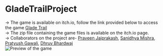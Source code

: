 # GladeTrailProject
-> The game is available on itch.io, follow the link provided below to access the game [Glade Trail](https://pratyush2293.itch.io/glade-trail) </br>
-> The zip file containing the game files is available on the itch.io page. </br>
-> Collaborators on the project are- [Praveen Jaiprakash](https://github.com/missionalpha2502), [Sanidhya Mishra](https://github.com/Sanidhya-Mishra), [Pratyush Gawali](https://github.com/Pratyush-2293), [Dhruv Bhardwaj](https://github.com/dhruv23099) </br>
![Preview of the game](https://user-images.githubusercontent.com/117259135/206747804-b6356761-0c32-422d-9dd0-69d359e8a5bb.png) </br>

